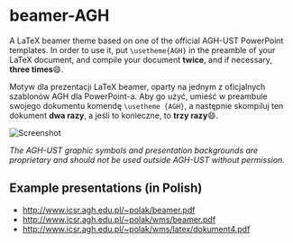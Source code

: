 # beamer-AGH

A LaTeX beamer theme based on one of the official AGH-UST PowerPoint templates.
In order to use it, put `\usetheme{AGH}` in the preamble of your LaTeX document, and compile your document **twice**, and if necessary, **three times**:smile:.

Motyw dla prezentacji LaTeX beamer, oparty na jednym z oficjalnych szablonów AGH dla PowerPoint-a.
Aby go użyć, umieść w preambule swojego dokumentu komendę `\usetheme {AGH}`, a następnie skompiluj ten dokument **dwa razy**, a jeśli to konieczne, to **trzy razy**:smile:.

![Screenshot](http://www.icsr.agh.edu.pl/~polak/wms/beamer-AGH.big.png "Title slide")

*The AGH-UST graphic symbols and presentation backgrounds are proprietary and should not be used outside AGH-UST without permission.*
    
  
## Example presentations (in Polish)
* <http://www.icsr.agh.edu.pl/~polak/beamer.pdf>
* <http://www.icsr.agh.edu.pl/~polak/wms/beamer.pdf>
* <http://www.icsr.agh.edu.pl/~polak/wms/latex/dokument4.pdf>
